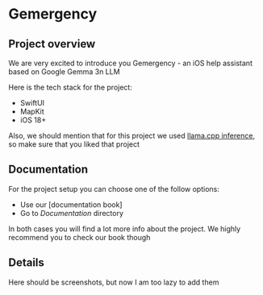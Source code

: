 # Gemergency

## Project overview

<p>We are very excited to introduce you Gemergency - an iOS help assistant based on Google Gemma 3n LLM</p>
<p>Here is the tech stack for the project:</p>
<ul>
    <li>SwiftUI</li>
    <li>MapKit</li>
    <li>iOS 18+</li>
</ul>

<p>Also, we should mention that for this project we used <a href="https://github.com/ggml-org/llama.cpp">llama.cpp inference</a>, so make sure that you liked that project</p>

## Documentation

<p>For the project setup you can choose one of the follow options:</p>
<ul>
    <li>Use our [documentation book]</li>
    <li>Go to <i>Documentation</i> directory</li>
</ul>

<p>In both cases you will find a lot more info about the project. We highly recommend you to check our book though</p>

## Details

<p>Here should be screenshots, but now I am too lazy to add them</p>
